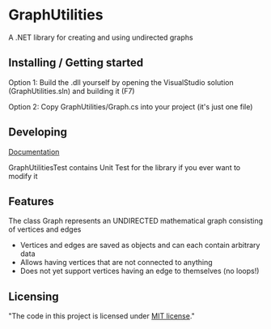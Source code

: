# GraphUtilities

A .NET library for creating and using undirected graphs

## Installing / Getting started

Option 1:
Build the .dll yourself by opening the VisualStudio solution (GraphUtilities.sln) and building it (F7)

Option 2:
Copy GraphUtilities/Graph.cs into your project (it's just one file)

## Developing

[Documentation](https://github.com/Fymir27/GraphUtilities/blob/master/GraphUtilities/Documentation/Documentation.html)

GraphUtilitiesTest contains Unit Test for the library if you ever want to modify it

## Features

The class Graph represents an UNDIRECTED mathematical graph consisting of vertices and edges
  * Vertices and edges are saved as objects and can each contain arbitrary data
  * Allows having vertices that are not connected to anything
  * Does not yet support vertices having an edge to themselves (no loops!)

## Licensing

"The code in this project is licensed under [MIT license](https://mit-license.org/)." 

